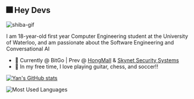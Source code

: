 ## 🎆 Hey Devs 

![shiba-gif](https://gist.githubusercontent.com/Chuncheonian/0b458eb00f72d648e65d69ab08ca16b8/raw/91dfc8ec23b03cae760d6635d397aaf879f51c16/shiba.gif)

I am 18-year-old first year Computer Engineering student at the University of Waterloo, and am passionate about the Software Engineering and Conversational AI 
  * 💼 Currently @ BitGo | Prev @ [HongMall](https://www.hongmall.com/index.php/en/home-english-2/) & [Skynet Security Systems](https://www.skynetsystems.ca)  
  * 🌱 In my free time, I love playing guitar, chess, and soccer!! 

[![Yan's GitHub stats](https://github-readme-stats.vercel.app/api?username=yanxue06&hide=issues&theme=tokyonight)](https://github.com/anuraghazra/github-readme-stats)

![Most Used Languages](https://github-readme-stats.vercel.app/api/top-langs/?username=yanxue06&hide=c,jupyter%20notebook&layout=compact&theme=dark)


